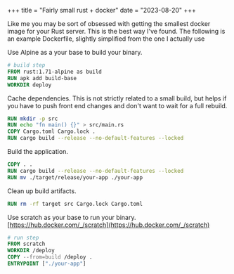 +++
title = "Fairly small rust + docker"
date = "2023-08-20"
+++

Like me you may be sort of obsessed with getting the smallest docker image for your Rust server. This is the best way I've found. The following is an example Dockerfile, slightly simplified from the one I actually use

Use Alpine as a your base to build your binary.

``` dockerfile
# build step
FROM rust:1.71-alpine as build
RUN apk add build-base
WORKDIR deploy
```

Cache dependencies. This is not strictly related to a small build, but helps if you have to push front end changes and don't want to wait for a full rebuild.

``` dockerfile
RUN mkdir -p src
RUN echo "fn main() {}" > src/main.rs
COPY Cargo.toml Cargo.lock .
RUN cargo build --release --no-default-features --locked
```

Build the application.

``` dockerfile
COPY . .
RUN cargo build --release --no-default-features --locked
RUN mv ./target/release/your-app ./your-app
```

Clean up build artifacts.

``` dockerfile
RUN rm -rf target src Cargo.lock Cargo.toml
```

Use scratch as your base to run your binary. [https://hub.docker.com/_/scratch](https://hub.docker.com/_/scratch)

``` dockerfile
# run step
FROM scratch
WORKDIR /deploy
COPY --from=build /deploy .
ENTRYPOINT ["./your-app"]
```
